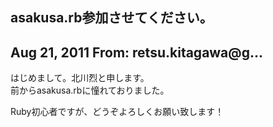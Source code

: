 ## asakusa.rb参加させてください。

## Aug 21, 2011 From: retsu.kitagawa@g...

はじめまして。北川烈と申します。  
前からasakusa.rbに憧れておりました。

Ruby初心者ですが、どうぞよろしくお願い致します！

